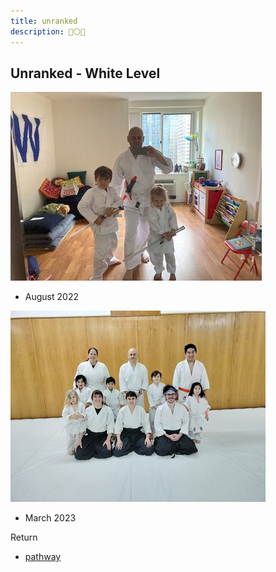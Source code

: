 ```yaml
---
title: unranked
description: 🥋⚪🌱
---
```


## Unranked - White Level

![...](./unranked-before-2022.08.jpg)

* August 2022

![...](./unranked-community-2023.03.jpg)

* March 2023

Return

* [pathway](./pathway)

